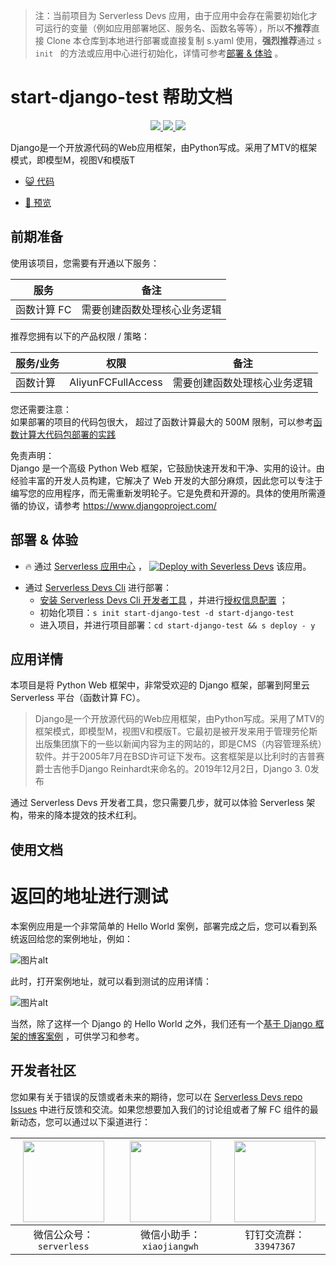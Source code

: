 
> 注：当前项目为 Serverless Devs 应用，由于应用中会存在需要初始化才可运行的变量（例如应用部署地区、服务名、函数名等等），所以**不推荐**直接 Clone 本仓库到本地进行部署或直接复制 s.yaml 使用，**强烈推荐**通过 `s init ` 的方法或应用中心进行初始化，详情可参考[部署 & 体验](#部署--体验) 。

# start-django-test 帮助文档
<p align="center" class="flex justify-center">
    <a href="https://www.serverless-devs.com" class="ml-1">
    <img src="http://editor.devsapp.cn/icon?package=start-django-test&type=packageType">
  </a>
  <a href="http://www.devsapp.cn/details.html?name=start-django-test" class="ml-1">
    <img src="http://editor.devsapp.cn/icon?package=start-django-test&type=packageVersion">
  </a>
  <a href="http://www.devsapp.cn/details.html?name=start-django-test" class="ml-1">
    <img src="http://editor.devsapp.cn/icon?package=start-django-test&type=packageDownload">
  </a>
</p>

<description>

Django是一个开放源代码的Web应用框架，由Python写成。采用了MTV的框架模式，即模型M，视图V和模版T

</description>

<codeUrl>

- [:smiley_cat: 代码](https://github.com/devsapp/start-web-framework/tree/master/web-framework/python/django)

</codeUrl>
<preview>

- [:eyes: 预览](http://django.web-framework-2bxw.1431999136518149.cn-hangzhou.fc.devsapp.net/)

</preview>


## 前期准备

使用该项目，您需要有开通以下服务：

<service>



| 服务 |  备注  |
| --- |  --- |
| 函数计算 FC |  需要创建函数处理核心业务逻辑 |

</service>

推荐您拥有以下的产品权限 / 策略：
<auth>



| 服务/业务 |  权限 |  备注  |
| --- |  --- |   --- |
| 函数计算 | AliyunFCFullAccess |  需要创建函数处理核心业务逻辑 |

</auth>

<remark>

您还需要注意：   
如果部署的项目的代码包很大， 超过了函数计算最大的 500M 限制，可以参考[函数计算大代码包部署的实践](https://github.com/awesome-fc/fc-faq/blob/main/docs/%E5%A4%A7%E4%BB%A3%E7%A0%81%E5%8C%85%E9%83%A8%E7%BD%B2%E7%9A%84%E5%AE%9E%E8%B7%B5%E6%A1%88%E4%BE%8B.md)

</remark>

<disclaimers>

免责声明：   
Django 是一个高级 Python Web 框架，它鼓励快速开发和干净、实用的设计。由经验丰富的开发人员构建，它解决了 Web 开发的大部分麻烦，因此您可以专注于编写您的应用程序，而无需重新发明轮子。它是免费和开源的。具体的使用所需遵循的协议，请参考 https://www.djangoproject.com/

</disclaimers>

## 部署 & 体验

<appcenter>
   
- :fire: 通过 [Serverless 应用中心](https://fcnext.console.aliyun.com/applications/create?template=start-django-test) ，
  [![Deploy with Severless Devs](https://img.alicdn.com/imgextra/i1/O1CN01w5RFbX1v45s8TIXPz_!!6000000006118-55-tps-95-28.svg)](https://fcnext.console.aliyun.com/applications/create?template=start-django-test) 该应用。
   
</appcenter>
<deploy>
    
- 通过 [Serverless Devs Cli](https://www.serverless-devs.com/serverless-devs/install) 进行部署：
  - [安装 Serverless Devs Cli 开发者工具](https://www.serverless-devs.com/serverless-devs/install) ，并进行[授权信息配置](https://docs.serverless-devs.com/fc/config) ；
  - 初始化项目：`s init start-django-test -d start-django-test `
  - 进入项目，并进行项目部署：`cd start-django-test && s deploy - y`
   
</deploy>

## 应用详情

<appdetail id="flushContent">

本项目是将 Python Web 框架中，非常受欢迎的 Django 框架，部署到阿里云 Serverless 平台（函数计算 FC）。

> Django是一个开放源代码的Web应用框架，由Python写成。采用了MTV的框架模式，即模型M，视图V和模版T。它最初是被开发来用于管理劳伦斯出版集团旗下的一些以新闻内容为主的网站的，即是CMS（内容管理系统）软件。并于2005年7月在BSD许可证下发布。这套框架是以比利时的吉普赛爵士吉他手Django Reinhardt来命名的。2019年12月2日，Django 3. 0发布

通过 Serverless Devs 开发者工具，您只需要几步，就可以体验 Serverless 架构，带来的降本提效的技术红利。

</appdetail>

## 使用文档

<usedetail id="flushContent">

# 返回的地址进行测试

本案例应用是一个非常简单的 Hello World 案例，部署完成之后，您可以看到系统返回给您的案例地址，例如：

![图片alt](https://serverless-article-picture.oss-cn-hangzhou.aliyuncs.com/1644567419851_20220211081700122623.png)

此时，打开案例地址，就可以看到测试的应用详情：

![图片alt](https://serverless-article-picture.oss-cn-hangzhou.aliyuncs.com/1644567448674_20220211081728869982.png)

当然，除了这样一个 Django 的 Hello World 之外，我们还有一个[基于 Django 框架的博客案例](https://github.com/devsapp/start-web-framework/tree/master/example/django-blog/src) ，可供学习和参考。

</usedetail>


<devgroup>


## 开发者社区

您如果有关于错误的反馈或者未来的期待，您可以在 [Serverless Devs repo Issues](https://github.com/serverless-devs/serverless-devs/issues) 中进行反馈和交流。如果您想要加入我们的讨论组或者了解 FC 组件的最新动态，您可以通过以下渠道进行：

<p align="center">  

| <img src="https://serverless-article-picture.oss-cn-hangzhou.aliyuncs.com/1635407298906_20211028074819117230.png" width="130px" > | <img src="https://serverless-article-picture.oss-cn-hangzhou.aliyuncs.com/1635407044136_20211028074404326599.png" width="130px" > | <img src="https://serverless-article-picture.oss-cn-hangzhou.aliyuncs.com/1635407252200_20211028074732517533.png" width="130px" > |
| --------------------------------------------------------------------------------------------------------------------------------- | --------------------------------------------------------------------------------------------------------------------------------- | --------------------------------------------------------------------------------------------------------------------------------- |
| <center>微信公众号：`serverless`</center>                                                                                         | <center>微信小助手：`xiaojiangwh`</center>                                                                                        | <center>钉钉交流群：`33947367`</center>                                                                                           |
</p>
</devgroup>
